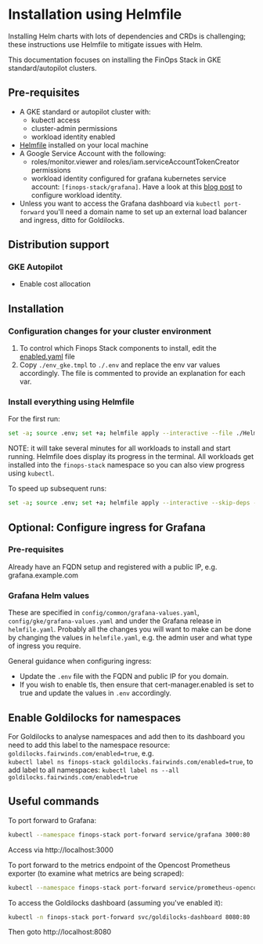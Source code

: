 # Installation using Helmfile

Installing Helm charts with lots of dependencies and CRDs is challenging; these instructions use Helmfile to mitigate issues with Helm. 

This documentation focuses on installing the FinOps Stack in GKE standard/autopilot clusters.

## Pre-requisites

- A GKE standard or autopilot cluster with:
   - kubectl access 
   - cluster-admin permissions
   - workload identity enabled 
- [Helmfile](https://helmfile.readthedocs.io/en/latest/#installation) installed on your local machine
- A Google Service Account with the following:
    - roles/monitor.viewer and roles/iam.serviceAccountTokenCreator permissions
    - workload identity configured for grafana kubernetes service account: `[finops-stack/grafana]`. Have a look at this [blog post](https://venafi.com/blog/gke-workload-identity-federation-for-kubernetes-principals/) to configure workload identity.
- Unless you want to access the Grafana dashboard via `kubectl port-forward` you'll need a domain name to set up an external load balancer and ingress, ditto for Goldilocks.

## Distribution support

### GKE Autopilot

- Enable cost allocation

## Installation

### Configuration changes for your cluster environment

1. To control which Finops Stack components to install, edit the [enabled.yaml](./installation/config/common/enabled.yaml) file
1. Copy `./env_gke.tmpl` to `./.env` and replace the env var values accordingly. The file is commented to provide an explanation for each var.

### Install everything using Helmfile

For the first run:

```bash
set -a; source .env; set +a; helmfile apply --interactive --file ./Helmfile_gke.yaml --environment $ENV_TYPE
```

NOTE: it will take several minutes for all workloads to install and start running. Helmfile does display its progress in the terminal. All workloads get installed into the `finops-stack` namespace so you can also view progress using `kubectl`.

To speed up subsequent runs:

```bash
set -a; source .env; set +a; helmfile apply --interactive --skip-deps --file ./Helmfile_gke.yaml --environment $ENV_TYPE
```

## Optional: Configure ingress for Grafana

### Pre-requisites

Already have an FQDN setup and registered with a public IP, e.g. grafana.example.com

### Grafana Helm values

These are specified in `config/common/grafana-values.yaml`, `config/gke/grafana-values.yaml` and under the Grafana release in `helmfile.yaml`. Probably all the changes you will want to make can be done by changing the values in `helmfile.yaml`, e.g. the admin user and what type of ingress you require.

General guidance when configuring ingress:
- Update the `.env` file with the FQDN and public IP for you domain.
- If you wish to enable tls, then ensure that cert-manager.enabled is set to true and update the values in `.env` accordingly.

## Enable Goldilocks for namespaces

For Goldilocks to analyse namespaces and add then to its dashboard you need to add this label to the namespace resource: `goldilocks.fairwinds.com/enabled=true`, e.g.  
`kubectl label ns finops-stack goldilocks.fairwinds.com/enabled=true`, to add label to all namespaces: `kubectl label ns --all goldilocks.fairwinds.com/enabled=true`

## Useful commands

To port forward to Grafana:

```bash
kubectl --namespace finops-stack port-forward service/grafana 3000:80
```

Access via http://localhost:3000

To port forward to the metrics endpoint of the Opencost Prometheus exporter (to examine what metrics are being scraped):

```bash
kubectl --namespace finops-stack port-forward service/prometheus-opencost-exporter 9003:9003
```

To access the Goldilocks dashboard (assuming you've enabled it):

```bash
kubectl -n finops-stack port-forward svc/goldilocks-dashboard 8080:80
```

Then goto http://localhost:8080